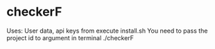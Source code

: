 # checkerF


Uses:
User data, api keys from execute install.sh
You need to pass the project id to argument in terminal
./checkerF <projectID>
